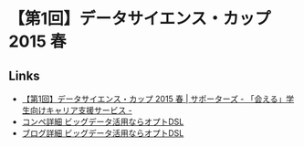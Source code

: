 # 【第1回】データサイエンス・カップ 2015 春

## Links

* [【第1回】データサイエンス・カップ 2015 春 | サポーターズ - 「会える」学生向けキャリア支援サービス -](https://supporterz.jp/spevents/detail/opt_datascience)
* [コンペ詳細 ビッグデータ活用ならオプトDSL](https://datasciencelab.jp/compe/9)
* [ブログ詳細 ビッグデータ活用ならオプトDSL](https://datasciencelab.jp/blog/172)

